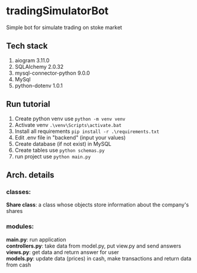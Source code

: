 # tradingSimulatorBot
Simple bot for simulate trading on stoke market


## Tech stack
1. aiogram 3.11.0
2. SQLAlchemy 2.0.32
3. mysql-connector-python 9.0.0
4. MySql
5. python-dotenv 1.0.1

## Run tutorial
1. Create python venv use `python -m venv venv`
2. Activate venv `.\venv\Scripts\activate.bat`
3. Install all requirements `pip install -r .\requirements.txt`
4. Edit .env file in "backend" (input your values)
5. Create database (if not exist) in MySQL
6. Create tables use `python schemas.py`
7. run project use `python main.py`

## Arch. details
### classes:
**Share class**: a class whose objects store information about the company's shares
### modules:
**main.py**: run application <br>
**controllers.py**: take data from model.py, put view.py and send answers<br>
**views.py**: get data and return answer for user <br>
**models.py**: update data (prices) in cash, make transactions and return data from cash
